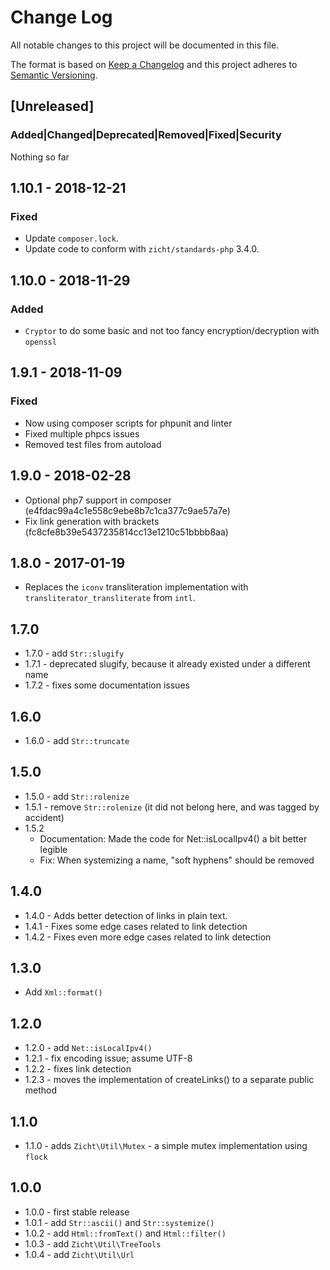 # Change Log
All notable changes to this project will be documented in this file.

The format is based on [Keep a Changelog](http://keepachangelog.com/)
and this project adheres to [Semantic Versioning](http://semver.org/).

## [Unreleased]
### Added|Changed|Deprecated|Removed|Fixed|Security
Nothing so far

## 1.10.1 - 2018-12-21
### Fixed
- Update `composer.lock`.
- Update code to conform with `zicht/standards-php` 3.4.0.

## 1.10.0 - 2018-11-29
### Added
- `Cryptor` to do some basic and not too fancy encryption/decryption with `openssl`

## 1.9.1 - 2018-11-09
### Fixed
- Now using composer scripts for phpunit and linter
- Fixed multiple phpcs issues
- Removed test files from autoload

## 1.9.0 - 2018-02-28
* Optional php7 support in composer (e4fdac99a4c1e558c9ebe8b7c1ca377c9ae57a7e)
* Fix link generation with brackets (fc8cfe8b39e5437235814cc13e1210c51bbbb8aa)

## 1.8.0 - 2017-01-19
* Replaces the `iconv` transliteration implementation with
  `transliterator_transliterate` from `intl`.

## 1.7.0
* 1.7.0 - add `Str::slugify`
* 1.7.1 - deprecated slugify, because it already existed under a different name
* 1.7.2 - fixes some documentation issues

## 1.6.0
* 1.6.0 - add `Str::truncate`

## 1.5.0
* 1.5.0 - add `Str::rolenize`
* 1.5.1 - remove `Str::rolenize` (it did not belong here, and was tagged by accident)
* 1.5.2 
  * Documentation: Made the code for Net::isLocalIpv4() a bit better legible
  * Fix: When systemizing a name, "soft hyphens" should be removed

## 1.4.0
* 1.4.0 - Adds better detection of links in plain text.
* 1.4.1 - Fixes some edge cases related to link detection
* 1.4.2 - Fixes even more edge cases related to link detection

## 1.3.0
* Add `Xml::format()`

## 1.2.0
* 1.2.0 - add `Net::isLocalIpv4()`
* 1.2.1 - fix encoding issue; assume UTF-8
* 1.2.2 - fixes link detection
* 1.2.3 - moves the implementation of createLinks() to a separate public method

## 1.1.0
* 1.1.0 - adds `Zicht\Util\Mutex` - a simple mutex implementation using `flock`

## 1.0.0
* 1.0.0 - first stable release
* 1.0.1 - add `Str::ascii()` and `Str::systemize()`
* 1.0.2 - add `Html::fromText()` and `Html::filter()`
* 1.0.3 - add `Zicht\Util\TreeTools`
* 1.0.4 - add `Zicht\Util\Url`
